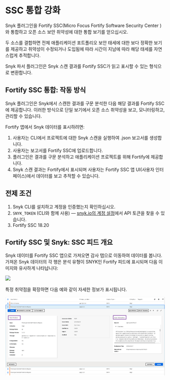 # SSC 통합 강화

Snyk 플러그인을 Fortify SSC(Micro Focus Fortify Software Security Center )와 통합하고 오픈 소스 보안 취약성에 대한 통합 보기를 얻으십시오.

두 소스를 결합하면 전체 애플리케이션 포트폴리오 보안 태세에 대한 보다 정확한 보기를 제공하고 취약성이 수정되거나 도입됨에 따라 시간이 지남에 따라 해당 태세를 자연스럽게 추적합니다.

Snyk 파서 플러그인은 Snyk 스캔 결과를 Fortify SSC가 읽고 표시할 수 있는 형식으로 변환합니다.

## Fortify SSC 통합: 작동 방식

Snyk 플러그인은 Snyk에서 스캔한 결과를 구문 분석한 다음 해당 결과를 Fortify SSC에 제공합니다. 이러한 방식으로 단일 보기에서 오픈 소스 취약성을 보고, 모니터링하고, 관리할 수 있습니다.

Fortify 앱에서 Snyk 데이터를 표시하려면:

1. 사용자는 CLI에서 프로젝트에 대한 Snyk 스캔을 실행하여 .json 보고서를 생성합니다.
2. 사용자는 보고서를 Fortify SSC에 업로드합니다.
3. 플러그인은 결과를 구문 분석하고 애플리케이션 프로젝트를 위해 Fortify에 제공합니다.
4. Snyk 스캔 결과는 Fortify에서 표시되며 사용자는 Fortify SSC 앱 UI(사용자 인터페이스)에서 데이터를 보고 추적할 수 있습니다.

## 전제 조건

1. Snyk CLI를 설치하고 계정을 인증했는지 확인하십시오.
2. `SNYK_TOKEN` (CLI와 함께 사용) — [snyk.io의 계정 설정](https://app.snyk.io/account/)에서 API 토큰을 찾을 수 있습니다.
3. Fortify SSC 18.20

## Fortify SSC 및 Snyk: SSC 피드 개요

Snyk 데이터를 Fortify SSC 앱으로 가져오면 감사 탭으로 이동하여 데이터를 봅니다. 가져온 Snyk 데이터의 각 행은 분석 유형이 SNYK인 Fortify 피드에 표시되며 다음 이미지와 유사하게 나타납니다:

![](../../../.gitbook/assets/uuid-f0589274-f59a-1834-6e85-7abdc09b42e9-en.png)

특정 취약점을 확장하면 다음 예와 같이 자세한 정보가 표시됩니다.

![](<../../../.gitbook/assets/image (1) (1).png>)
